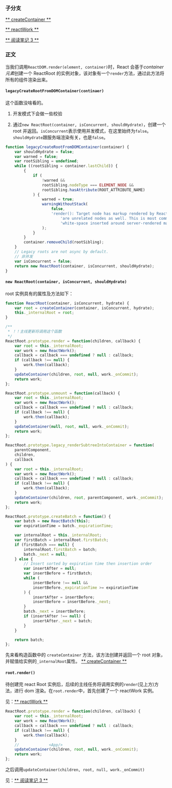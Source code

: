 ### 子分支

[** createContainer ** ](./createContainer.md)

[** reactWork **](./reactWork.md)

[** 阅读笔记 3 **](./阅读笔记-3.md)

### 正文

当我们调用`ReactDOM.render(element, container)`时，React 会基于*container 元素*创建一个 ReactRoot 的实例对象，该对象有一个`render`方法，通过此方法将所有的组件渲染出来。

#### `legacyCreateRootFromDOMContainer(continaer)`

这个函数没啥看的。

1. 开发模式下会做一些校验

2. 通过`new ReactRoot(container, isConcurrent, shouldHydrate)`，创建一个 root 并返回。`isConcurrent`表示使用并发模式，在这里始终为`false`。`shouldHydrate`跟服务端渲染有关，也是`false`。

```javascript
function legacyCreateRootFromDOMContainer(container) {
    var shouldHydrate = false;
    var warned = false;
    var rootSibling = undefined;
    while ((rootSibling = container.lastChild)) {
        {
            if (
                !warned &&
                rootSibling.nodeType === ELEMENT_NODE &&
                rootSibling.hasAttribute(ROOT_ATTRIBUTE_NAME)
            ) {
                warned = true;
                warningWithoutStack(
                    false,
                    'render(): Target node has markup rendered by React, but there ' +
                        'are unrelated nodes as well. This is most commonly caused by ' +
                        'white-space inserted around server-rendered markup.'
                );
            }
        }
        container.removeChild(rootSibling);
    }
    // Legacy roots are not async by default.
    // 非并发
    var isConcurrent = false;
    return new ReactRoot(container, isConcurrent, shouldHydrate);
}
```

#### `new ReactRoot(container, isConcurrent, shouldHydrate)`

root 实例具有的属性及方法如下：

```javascript
function ReactRoot(container, isConcurrent, hydrate) {
    var root = createContainer(container, isConcurrent, hydrate);
    this._internalRoot = root;
}

/**
 * ！！主线更新将调用这个函数
 */
ReactRoot.prototype.render = function(children, callback) {
    var root = this._internalRoot;
    var work = new ReactWork();
    callback = callback === undefined ? null : callback;
    if (callback !== null) {
        work.then(callback);
    }
    updateContainer(children, root, null, work._onCommit);
    return work;
};

ReactRoot.prototype.unmount = function(callback) {
    var root = this._internalRoot;
    var work = new ReactWork();
    callback = callback === undefined ? null : callback;
    if (callback !== null) {
        work.then(callback);
    }
    updateContainer(null, root, null, work._onCommit);
    return work;
};

ReactRoot.prototype.legacy_renderSubtreeIntoContainer = function(
    parentComponent,
    children,
    callback
) {
    var root = this._internalRoot;
    var work = new ReactWork();
    callback = callback === undefined ? null : callback;
    if (callback !== null) {
        work.then(callback);
    }
    updateContainer(children, root, parentComponent, work._onCommit);
    return work;
};

ReactRoot.prototype.createBatch = function() {
    var batch = new ReactBatch(this);
    var expirationTime = batch._expirationTime;

    var internalRoot = this._internalRoot;
    var firstBatch = internalRoot.firstBatch;
    if (firstBatch === null) {
        internalRoot.firstBatch = batch;
        batch._next = null;
    } else {
        // Insert sorted by expiration time then insertion order
        var insertAfter = null;
        var insertBefore = firstBatch;
        while (
            insertBefore !== null &&
            insertBefore._expirationTime >= expirationTime
        ) {
            insertAfter = insertBefore;
            insertBefore = insertBefore._next;
        }
        batch._next = insertBefore;
        if (insertAfter !== null) {
            insertAfter._next = batch;
        }
    }

    return batch;
};
```

先来看构造函数中的 `createContainer` 方法，该方法创建并返回一个 root 对象，并赋值给实例的`_internalRoot`属性。
[** createContainer ** ](./createContainer.md)

#### `root.render()`

待创建完 react Root 实例后，后续的主线任务将调用实例的`render`(见上方)方法，进行 dom 渲染。在`root.render`中，首先创建了一个 reactWork 实例。

见：[** reactWork **](./reactWork.md)

```javascript
ReactRoot.prototype.render = function(children, callback) {
    var root = this._internalRoot;
    var work = new ReactWork();
    callback = callback === undefined ? null : callback;
    if (callback !== null) {
        work.then(callback);
    }
    //             <App/>
    updateContainer(children, root, null, work._onCommit);
    return work;
};
```

之后调用`updateContainer(children, root, null, work._onCommit)`

见：[** 阅读笔记 3 **](./阅读笔记-3.md)
